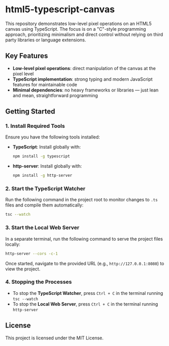 
# html5-typescript-canvas

This repository demonstrates low-level pixel operations on an HTML5 canvas using TypeScript. The focus is on a "C"-style programming approach, prioritizing minimalism and direct control without relying on third party libraries or language extensions.

## Key Features
- **Low-level pixel operations**: direct manipulation of the canvas at the pixel level
- **TypeScript implementation**: strong typing and modern JavaScript features for maintainable code
- **Minimal dependencies**: no heavy frameworks or libraries — just lean and mean, straightforward programming

## Getting Started

### 1. Install Required Tools
Ensure you have the following tools installed:
- **TypeScript**: Install globally with:
  ```bash
  npm install -g typescript
  ```
- **http-server**: Install globally with:
  ```bash
  npm install -g http-server
  ```

### 2. Start the TypeScript Watcher
Run the following command in the project root to monitor changes to `.ts` files and compile them automatically:
```bash
tsc --watch
```

### 3. Start the Local Web Server
In a separate terminal, run the following command to serve the project files locally:
```bash
http-server --cors -c-1
```

Once started, navigate to the provided URL (e.g., `http://127.0.0.1:8080`) to view the project.

### 4. Stopping the Processes
- To stop the **TypeScript Watcher**, press `Ctrl + C` in the terminal running `tsc --watch`
- To stop the **Local Web Server**, press `Ctrl + C` in the terminal running `http-server`

## License
This project is licensed under the MIT License.
